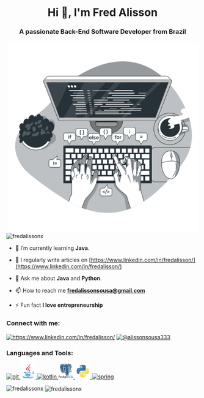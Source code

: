 
<h1 align="center">Hi 👋, I'm Fred Alisson</h1>
<h3 align="center">A passionate Back-End Software Developer from Brazil</h3>

<img align="right" src="https://github.com/FredAlissonx/FredAlissonx/blob/main/Code%20type%20-%20black.png" max-width="500px" width="500px" align="right"/>
<p align="left"> <img src="https://komarev.com/ghpvc/?username=fredalissonx&label=Profile%20views&color=0e75b6&style=flat" alt="fredalissonx" /> </p>

- 🌱 I’m currently learning **Java**.

- 📝 I regularly write articles on [https://www.linkedin.com/in/fredalisson/](https://www.linkedin.com/in/fredalisson/)

- 💬 Ask me about **Java** and **Python**.

- 📫 How to reach me **fredalissonsousa@gmail.com**

- ⚡ Fun fact **I love entrepreneurship**

<h3 align="left">Connect with me:</h3>
<p align="left">
<a href="https://linkedin.com/in/https://www.linkedin.com/in/fredalisson/" target="blank"><img align="center" src="https://raw.githubusercontent.com/rahuldkjain/github-profile-readme-generator/master/src/images/icons/Social/linked-in-alt.svg" alt="https://www.linkedin.com/in/fredalisson/" height="30" width="40" /></a>
<a href="https://instagram.com/@alissonsousa333" target="blank"><img align="center" src="https://raw.githubusercontent.com/rahuldkjain/github-profile-readme-generator/master/src/images/icons/Social/instagram.svg" alt="@alissonsousa333" height="30" width="40" /></a>

</p>

<h3 align="left">Languages and Tools:</h3>
<p align="left"> <a href="https://git-scm.com/" target="_blank" rel="noreferrer"> <img src="https://www.vectorlogo.zone/logos/git-scm/git-scm-icon.svg" alt="git" width="40" height="40"/> </a> <a href="https://www.java.com" target="_blank" rel="noreferrer"> <img src="https://raw.githubusercontent.com/devicons/devicon/master/icons/java/java-original.svg" alt="java" width="40" height="40"/> </a> <a href="https://kotlinlang.org" target="_blank" rel="noreferrer"> <img src="https://www.vectorlogo.zone/logos/kotlinlang/kotlinlang-icon.svg" alt="kotlin" width="40" height="40"/> </a> <a href="https://www.postgresql.org" target="_blank" rel="noreferrer"> <img src="https://raw.githubusercontent.com/devicons/devicon/master/icons/postgresql/postgresql-original-wordmark.svg" alt="postgresql" width="40" height="40"/> </a> <a href="https://www.python.org" target="_blank" rel="noreferrer"> <img src="https://raw.githubusercontent.com/devicons/devicon/master/icons/python/python-original.svg" alt="python" width="40" height="40"/> </a> <a href="https://spring.io/" target="_blank" rel="noreferrer"> <img src="https://www.vectorlogo.zone/logos/springio/springio-icon.svg" alt="spring" width="40" height="40"/> </a> </p>

<p><img align="left" src="https://github-readme-stats.vercel.app/api/top-langs?username=fredalissonx&show_icons=true&locale=en&layout=compact" alt="fredalissonx" /></p>

<p>&nbsp;<img align="center" src="https://github-readme-stats.vercel.app/api?username=fredalissonx&show_icons=true&locale=en" alt="fredalissonx" /></p>
